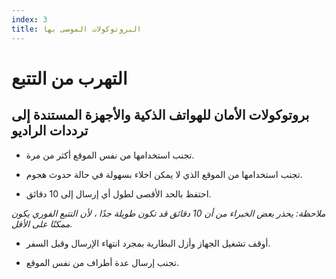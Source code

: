 ```yaml
---
index: 3
title: البروتوكولات الموصى بها
---
```

# التهرب من التتبع

## بروتوكولات الأمان للهواتف الذكية والأجهزة المستندة إلى ترددات الراديو

*   تجنب استخدامها من نفس الموقع أكثر من مرة.

*   تجنب استخدامها من الموقع الذي لا يمكن اخلاء بسهولة في حالة حدوث هجوم.

*   احتفظ بالحد الأقصى لطول أي إرسال إلى 10 دقائق.

*ملاحظة: يحذر بعض الخبراء من أن 10 دقائق قد تكون طويلة جدًا ، لأن التتبع الفوري يكون ممكنًا على الأقل.*

*   أوقف تشغيل الجهاز وأزل البطارية بمجرد انتهاء الإرسال وقبل السفر.

*   تجنب إرسال عدة أطراف من نفس الموقع.